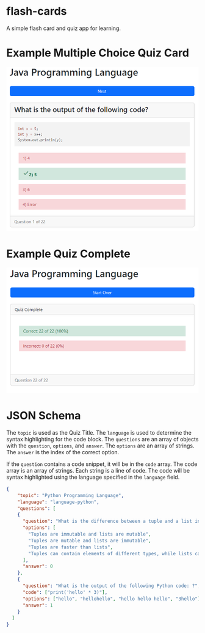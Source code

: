 # flash-cards

A simple flash card and quiz app for learning.

# Example Multiple Choice Quiz Card
![Example Multiple Choice Quiz Card](public/images/card-multi.png)

# Example Quiz Complete
![Example Quiz Complete](public/images/quiz-complete.png)

# JSON Schema
The `topic` is used as the Quiz Title. The `language` is used to determine the syntax highlighting for the code block. The `questions` are an array of objects with the `question`, `options`, and `answer`. The `options` are an array of strings. The `answer` is the index of the correct option.

If the `question` contains a code snippet, it will be in the `code` array. The code array is an array of strings. Each string is a line of code. The code will be syntax highlighted using the language specified in the `language` field.

```json
{
    "topic": "Python Programming Language",
    "language": "language-python",
    "questions": [
    {
      "question": "What is the difference between a tuple and a list in Python?",
      "options": [
        "Tuples are immutable and lists are mutable",
        "Tuples are mutable and lists are immutable",
        "Tuples are faster than lists",
        "Tuples can contain elements of different types, while lists cannot"
      ],
      "answer": 0
    },
    {
      "question": "What is the output of the following Python code: ?",
      "code": ["print('hello' * 3)"],
      "options": ["hello", "hellohello", "hello hello hello", "3hello"],
      "answer": 1
    }
  ]
}
```